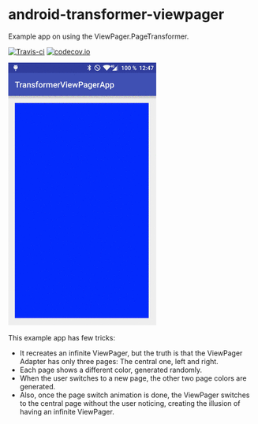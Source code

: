# android-transformer-viewpager
Example app on using the ViewPager.PageTransformer.

[![Travis-ci](https://api.travis-ci.org/miquelbeltran/android-transformer-viewpager.svg)](https://travis-ci.org/miquelbeltran/android-transformer-viewpager)
[![codecov.io](https://codecov.io/github/miquelbeltran/android-transformer-viewpager/coverage.svg?branch=master)](https://codecov.io/github/miquelbeltran/android-transformer-viewpager?branch=master)

![Screencast](output.gif)

This example app has few tricks:

- It recreates an infinite ViewPager, but the truth is that the ViewPager Adapter has only three pages: The central one, left and right.
- Each page shows a different color, generated randomly.
- When the user switches to a new page, the other two page colors are generated.
- Also, once the page switch animation is done, the ViewPager switches to the central page without the user noticing, creating the illusion of having an infinite ViewPager.

